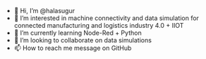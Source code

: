 - 👋 Hi, I’m @halasugur
- 👀 I’m interested in machine connectivity and data simulation for connected manufacturing and logistics industry 4.0 + IIOT
- 🌱 I’m currently learning Node-Red + Python
- 💞️ I’m looking to collaborate on data simulations
- 📫 How to reach me message on GitHub

<!---
halasugur/halasugur is a ✨ special ✨ repository because its `README.md` (this file) appears on your GitHub profile.
You can click the Preview link to take a look at your changes.
--->
